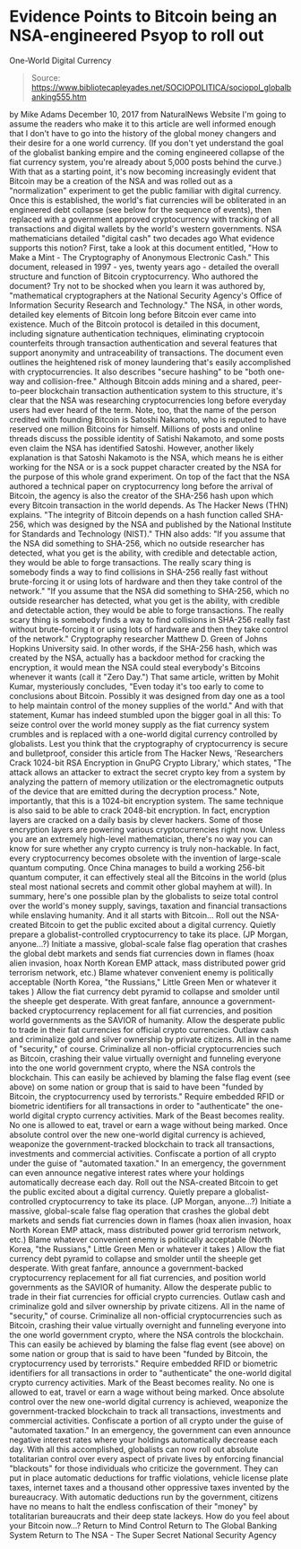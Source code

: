 # Evidence Points to Bitcoin being an NSA-engineered Psyop to roll out 
One-World Digital Currency

> Source: https://www.bibliotecapleyades.net/SOCIOPOLITICA/sociopol_globalbanking555.htm

by Mike Adams December 10, 2017 from NaturalNews Website
I'm going to assume the readers who make it to this article are well informed enough that I don't have to go into the history of the global money changers and their desire for a one world currency.
(If you don't yet understand the goal of the globalist banking empire and the coming engineered collapse of the fiat currency system, you're already about 5,000 posts behind the curve.) With that as a starting point, it's now becoming increasingly evident that Bitcoin may be a creation of the NSA and was rolled out as a "normalization" experiment to get the public familiar with digital currency.
Once this is established, the world's fiat currencies will be obliterated in an engineered debt collapse (see below for the sequence of events), then replaced with a government approved cryptocurrency with tracking of all transactions and digital wallets by the world's western governments.
NSA mathematicians detailed "digital cash" two decades ago
What evidence supports this notion?
First, take a look at this document entitled, "How to Make a Mint - The Cryptography of Anonymous Electronic Cash." This document, released in 1997 - yes, twenty years ago - detailed the overall structure and function of Bitcoin cryptocurrency.
Who authored the document?
Try not to be shocked when you learn it was authored by,
"mathematical cryptographers at the National Security Agency's Office of Information Security Research and Technology."
The NSA, in other words, detailed key elements of Bitcoin long before Bitcoin ever came into existence.
Much of the Bitcoin protocol is detailed in this document, including signature authentication techniques, eliminating cryptocoin counterfeits through transaction authentication and several features that support anonymity and untraceability of transactions.
The document even outlines the heightened risk of money laundering that's easily accomplished with cryptocurrencies. It also describes "secure hashing" to be "both one-way and collision-free."
Although Bitcoin adds mining and a shared, peer-to-peer blockchain transaction authentication system to this structure, it's clear that the NSA was researching cryptocurrencies long before everyday users had ever heard of the term.
Note, too, that the name of the person credited with founding Bitcoin is Satoshi Nakamoto, who is reputed to have reserved one million Bitcoins for himself.
Millions of posts and online threads discuss the possible identity of Satishi Nakamoto, and some posts even claim the NSA has identified Satoshi.
However, another likely explanation is that Satoshi Nakamoto is the NSA, which means he is either working for the NSA or is a sock puppet character created by the NSA for the purpose of this whole grand experiment.
On top of the fact that the NSA authored a technical paper on cryptocurrency long before the arrival of Bitcoin, the agency is also the creator of the SHA-256 hash upon which every Bitcoin transaction in the world depends.
As The Hacker News (THN) explains.
"The integrity of Bitcoin depends on a hash function called SHA-256, which was designed by the NSA and published by the National Institute for Standards and Technology (NIST)."
THN also adds:
"If you assume that the NSA did something to SHA-256, which no outside researcher has detected, what you get is the ability, with credible and detectable action, they would be able to forge transactions. The really scary thing is somebody finds a way to find collisions in SHA-256 really fast without brute-forcing it or using lots of hardware and then they take control of the network."
"If you assume that the NSA did something to SHA-256, which no outside researcher has detected, what you get is the ability, with credible and detectable action, they would be able to forge transactions.
The really scary thing is somebody finds a way to find collisions in SHA-256 really fast without brute-forcing it or using lots of hardware and then they take control of the network."
Cryptography researcher Matthew D. Green of Johns Hopkins University said.
In other words, if the SHA-256 hash, which was created by the NSA, actually has a backdoor method for cracking the encryption, it would mean the NSA could steal everybody's Bitcoins whenever it wants (call it "Zero Day.")
That same article, written by Mohit Kumar, mysteriously concludes,
"Even today it's too early to come to conclusions about Bitcoin. Possibly it was designed from day one as a tool to help maintain control of the money supplies of the world."
And with that statement, Kumar has indeed stumbled upon the bigger goal in all this:
To seize control over the world money supply as the fiat currency system crumbles and is replaced with a one-world digital currency controlled by globalists.
Lest you think that the cryptography of cryptocurrency is secure and bulletproof, consider this article from The Hacker News, 'Researchers Crack 1024-bit RSA Encryption in GnuPG Crypto Library,' which states,
"The attack allows an attacker to extract the secret crypto key from a system by analyzing the pattern of memory utilization or the electromagnetic outputs of the device that are emitted during the decryption process."
Note, importantly, that this is a 1024-bit encryption system.
The same technique is also said to be able to crack 2048-bit encryption. In fact, encryption layers are cracked on a daily basis by clever hackers.
Some of those encryption layers are powering various cryptocurrencies right now. Unless you are an extremely high-level mathematician, there's no way you can know for sure whether any crypto currency is truly non-hackable.
In fact, every cryptocurrency becomes obsolete with the invention of large-scale quantum computing.
Once China manages to build a working 256-bit quantum computer, it can effectively steal all the Bitcoins in the world (plus steal most national secrets and commit other global mayhem at will).
In summary, here's one possible plan by the globalists to seize total control over the world's money supply, savings, taxation and financial transactions while enslaving humanity.
And it all starts with Bitcoin...
Roll out the NSA-created Bitcoin to get the public excited about a digital currency. Quietly prepare a globalist-controlled cryptocurrency to take its place. (JP Morgan, anyone...?) Initiate a massive, global-scale false flag operation that crashes the global debt markets and sends fiat currencies down in flames (hoax alien invasion, hoax North Korean EMP attack, mass distributed power grid terrorism network, etc.) Blame whatever convenient enemy is politically acceptable (North Korea, "the Russians," Little Green Men or whatever it takes ) Allow the fiat currency debt pyramid to collapse and smolder until the sheeple get desperate. With great fanfare, announce a government-backed cryptocurrency replacement for all fiat currencies, and position world governments as the SAVIOR of humanity. Allow the desperate public to trade in their fiat currencies for official crypto currencies. Outlaw cash and criminalize gold and silver ownership by private citizens. All in the name of "security," of course. Criminalize all non-official cryptocurrencies such as Bitcoin, crashing their value virtually overnight and funneling everyone into the one world government crypto, where the NSA controls the blockchain. This can easily be achieved by blaming the false flag event (see above) on some nation or group that is said to have been "funded by Bitcoin, the cryptocurrency used by terrorists." Require embedded RFID or biometric identifiers for all transactions in order to "authenticate" the one-world digital crypto currency activities. Mark of the Beast becomes reality. No one is allowed to eat, travel or earn a wage without being marked. Once absolute control over the new one-world digital currency is achieved, weaponize the government-tracked blockchain to track all transactions, investments and commercial activities. Confiscate a portion of all crypto under the guise of "automated taxation." In an emergency, the government can even announce negative interest rates where your holdings automatically decrease each day.
Roll out the NSA-created Bitcoin to get the public excited about a digital currency.
Quietly prepare a globalist-controlled cryptocurrency to take its place. (JP Morgan, anyone...?)
Initiate a massive, global-scale false flag operation that crashes the global debt markets and sends fiat currencies down in flames (hoax alien invasion, hoax North Korean EMP attack, mass distributed power grid terrorism network, etc.)
Blame whatever convenient enemy is politically acceptable (North Korea, "the Russians," Little Green Men or whatever it takes )
Allow the fiat currency debt pyramid to collapse and smolder until the sheeple get desperate.
With great fanfare, announce a government-backed cryptocurrency replacement for all fiat currencies, and position world governments as the SAVIOR of humanity. Allow the desperate public to trade in their fiat currencies for official crypto currencies.
Outlaw cash and criminalize gold and silver ownership by private citizens. All in the name of "security," of course.
Criminalize all non-official cryptocurrencies such as Bitcoin, crashing their value virtually overnight and funneling everyone into the one world government crypto, where the NSA controls the blockchain. This can easily be achieved by blaming the false flag event (see above) on some nation or group that is said to have been "funded by Bitcoin, the cryptocurrency used by terrorists."
Require embedded RFID or biometric identifiers for all transactions in order to "authenticate" the one-world digital crypto currency activities. Mark of the Beast becomes reality. No one is allowed to eat, travel or earn a wage without being marked.
Once absolute control over the new one-world digital currency is achieved, weaponize the government-tracked blockchain to track all transactions, investments and commercial activities. Confiscate a portion of all crypto under the guise of "automated taxation." In an emergency, the government can even announce negative interest rates where your holdings automatically decrease each day.
With all this accomplished, globalists can now roll out absolute totalitarian control over every aspect of private lives by enforcing financial "blackouts" for those individuals who criticize the government.
They can put in place automatic deductions for traffic violations, vehicle license plate taxes, internet taxes and a thousand other oppressive taxes invented by the bureaucracy.
With automatic deductions run by the government, citizens have no means to halt the endless confiscation of their "money" by totalitarian bureaucrats and their deep state lackeys.
How do you feel about your Bitcoin now...?
Return to Mind Control
Return to The Global Banking System
Return to The NSA - The Super Secret National Security Agency
